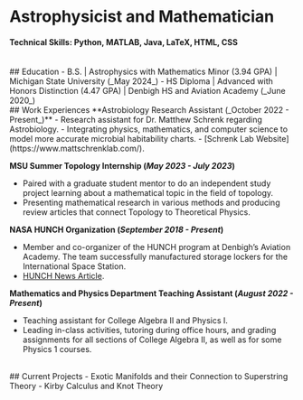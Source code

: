 # Astrophysicist and Mathematician
#### Technical Skills: Python, MATLAB, Java, LaTeX, HTML, CSS

<br />
## Education
- B.S. | Astrophysics with Mathematics Minor (3.94 GPA) | Michigan State University (_May 2024_)
- HS Diploma | Advanced with Honors Distinction (4.47 GPA) | Denbigh HS and Aviation Academy (_June 2020_)

<br />
## Work Experiences
**Astrobiology Research Assistant (_October 2022 - Present_)**
 - Research assistant for Dr. Matthew Schrenk regarding Astrobiology. 
 - Integrating physics, mathematics, and computer science to model more accurate microbial habitability charts.
 - [Schrenk Lab Website](https://www.mattschrenklab.com/).

**MSU Summer Topology Internship (_May 2023 - July 2023_)**
 - Paired with a graduate student mentor to do an independent study project learning about a mathematical topic in the field of topology.
 - Presenting mathematical research in various methods and producing review articles that connect Topology to Theoretical Physics.

**NASA HUNCH Organization (_September 2018 - Present_)**
 - Member and co-organizer of the HUNCH program at Denbigh’s Aviation Academy. The team successfully manufactured storage lockers for the International Space Station.
 - [HUNCH News Article](https://www.13newsnow.com/article/entertainment/television/programs/daybreak/in-session-newport-news-students-construct-lockers-for-astronauts/291-87bcc798-570b-4aa5-9d59-959f01f18fac).

**Mathematics and Physics Department Teaching Assistant (_August 2022 - Present_)**
 - Teaching assistant for College Algebra II and Physics I.
 - Leading in-class activities, tutoring during office hours, and grading assignments for all sections of College Algebra II, as well as for some Physics 1 courses.

<br />
## Current Projects
 - Exotic Manifolds and their Connection to Superstring Theory 
 - Kirby Calculus and Knot Theory

